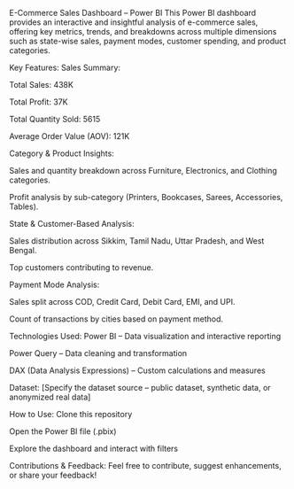 E-Commerce Sales Dashboard – Power BI
This Power BI dashboard provides an interactive and insightful analysis of e-commerce sales, offering key metrics, trends, and breakdowns across multiple dimensions such as state-wise sales, payment modes, customer spending, and product categories.

 Key Features:
Sales Summary:

 Total Sales: 438K

 Total Profit: 37K

 Total Quantity Sold: 5615

 Average Order Value (AOV): 121K

Category & Product Insights:

Sales and quantity breakdown across Furniture, Electronics, and Clothing categories.

Profit analysis by sub-category (Printers, Bookcases, Sarees, Accessories, Tables).

State & Customer-Based Analysis:

Sales distribution across Sikkim, Tamil Nadu, Uttar Pradesh, and West Bengal.

Top customers contributing to revenue.

Payment Mode Analysis:

Sales split across COD, Credit Card, Debit Card, EMI, and UPI.

Count of transactions by cities based on payment method.

Technologies Used:
Power BI – Data visualization and interactive reporting

Power Query – Data cleaning and transformation

DAX (Data Analysis Expressions) – Custom calculations and measures

 Dataset:
[Specify the dataset source – public dataset, synthetic data, or anonymized real data]

 How to Use:
Clone this repository

Open the Power BI file (.pbix)

Explore the dashboard and interact with filters

 Contributions & Feedback:
Feel free to contribute, suggest enhancements, or share your feedback!
